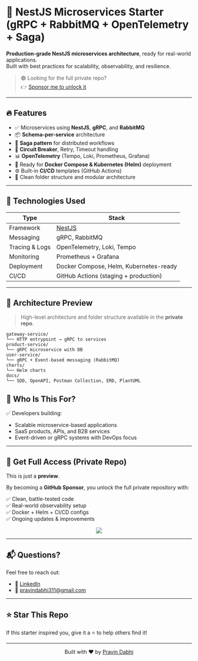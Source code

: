 # 🚀 NestJS Microservices Starter (gRPC + RabbitMQ + OpenTelemetry + Saga)

**Production-grade NestJS microservices architecture**, ready for real-world applications.  
Built with best practices for scalability, observability, and resilience.

> 🟣 Looking for the full private repo?  
> 👉 [Sponsor me to unlock it](https://github.com/sponsors/PravinDP)

---

## 🔥 Features

- ✅ Microservices using **NestJS**, **gRPC**, and **RabbitMQ**
- 📦 **Schema-per-service** architecture
- 🔁 **Saga pattern** for distributed workflows
- 🧯 **Circuit Breaker**, Retry, Timeout handling
- 📊 **OpenTelemetry** (Tempo, Loki, Prometheus, Grafana)
- 🐳 Ready for **Docker Compose & Kubernetes (Helm)** deployment
- ⚙️ Built-in **CI/CD** templates (GitHub Actions)
- 🧼 Clean folder structure and modular architecture

---

## 📁 Technologies Used

| Type           | Stack                                      |
|----------------|--------------------------------------------|
| Framework      | [NestJS](https://nestjs.com/)              |
| Messaging      | gRPC, RabbitMQ                             |
| Tracing & Logs | OpenTelemetry, Loki, Tempo                 |
| Monitoring     | Prometheus + Grafana                       |
| Deployment     | Docker Compose, Helm, Kubernetes-ready     |
| CI/CD          | GitHub Actions (staging + production)      |

---

## 📸 Architecture Preview

> High-level architecture and folder structure available in the **private repo**.
```
gateway-service/
└── HTTP entrypoint → gRPC to services
product-service/
└── gRPC microservice with DB
user-service/
└── gRPC + Event-based messaging (RabbitMQ)
charts/
└── Helm charts
docs/
└── SDD, OpenAPI, Postman Collection, ERD, PlantUML
```

## 💎 Who Is This For?

✅ Developers building:
- Scalable microservice-based applications  
- SaaS products, APIs, and B2B services  
- Event-driven or gRPC systems with DevOps focus  

---

## 🔐 Get Full Access (Private Repo)

This is just a **preview**.

By becoming a **GitHub Sponsor**, you unlock the full private repository with:

✅ Clean, battle-tested code  
✅ Real-world observability setup  
✅ Docker + Helm + CI/CD configs  
✅ Ongoing updates & improvements

<p align="center">
  <a href="https://github.com/sponsors/PravinDP">
    <img src="https://img.shields.io/badge/Sponsor%20to%20Access-❤️-ff4081?style=for-the-badge" />
  </a>
</p>

---

## 📬 Questions?

Feel free to reach out:

- 💼 [LinkedIn](https://www.linkedin.com/in/pravin-dabhi-79871322/)
- 📧 pravindabhi311@gmail.com

---

## ⭐ Star This Repo

If this starter inspired you, give it a ⭐️ to help others find it!


---

<p align="center">
  Built with ❤️ by <a href="https://github.com/PravinDP">Pravin Dabhi</a>
</p>
